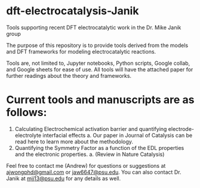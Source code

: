 # dft-electrocatalysis-Janik
 Tools supporting recent DFT electrocatalytic work in the Dr. Mike Janik group

The purpose of this repository is to provide tools derived from the models and DFT frameworks for modeling electrocatalytic reactions. 

Tools are, not limited to, Jupyter notebooks, Python scripts, Google collab, and Google sheets for ease of use.
All tools will have the attached paper for further readings about the theory and frameworks.

# Current tools and manuscripts are as follows:
1. Calculating Electrochemical activation barrier and quantifying electrode-electrolyte interfacial effects
    a. Our paper in Journal of Catalysis can be read here to learn more about the methodology. 
2. Quantifying the Symmetry Factor as a function of the EDL properties and the electronic properties. 
    a. (Review in Nature Catalysis)


Feel free to contact me (Andrew) for questions or suggestions at ajwongphd@gmail.com or jaw6647@psu.edu.
You can also contact Dr. Janik at mjj13@psu.edu for any details as well. 
